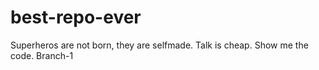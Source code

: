 # best-repo-ever

Superheros are not born, they are selfmade. Talk is cheap. Show me the code. Branch-1